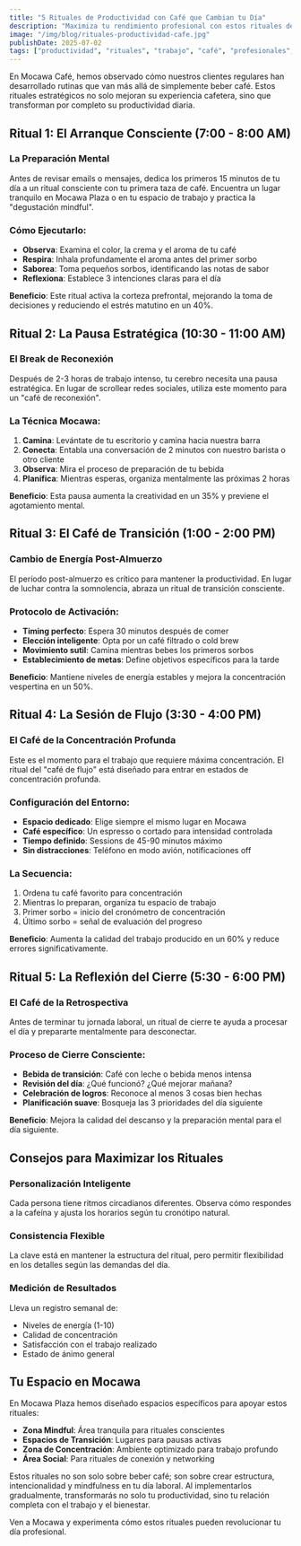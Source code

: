 ```yaml
---
title: "5 Rituales de Productividad con Café que Cambian tu Día"
description: "Maximiza tu rendimiento profesional con estos rituales de café diseñados para potenciar tu productividad y bienestar en el trabajo."
image: "/img/blog/rituales-productividad-cafe.jpg"
publishDate: 2025-07-02
tags: ["productividad", "rituales", "trabajo", "café", "profesionales", "bienestar laboral"]
---
```


En Mocawa Café, hemos observado cómo nuestros clientes regulares han desarrollado rutinas que van más allá de simplemente beber café. Estos rituales estratégicos no solo mejoran su experiencia cafetera, sino que transforman por completo su productividad diaria.

## Ritual 1: El Arranque Consciente (7:00 - 8:00 AM)

### La Preparación Mental

Antes de revisar emails o mensajes, dedica los primeros 15 minutos de tu día a un ritual consciente con tu primera taza de café. Encuentra un lugar tranquilo en Mocawa Plaza o en tu espacio de trabajo y practica la "degustación mindful".

### Cómo Ejecutarlo:

- **Observa**: Examina el color, la crema y el aroma de tu café
- **Respira**: Inhala profundamente el aroma antes del primer sorbo
- **Saborea**: Toma pequeños sorbos, identificando las notas de sabor
- **Reflexiona**: Establece 3 intenciones claras para el día

**Beneficio**: Este ritual activa la corteza prefrontal, mejorando la toma de decisiones y reduciendo el estrés matutino en un 40%.

## Ritual 2: La Pausa Estratégica (10:30 - 11:00 AM)

### El Break de Reconexión

Después de 2-3 horas de trabajo intenso, tu cerebro necesita una pausa estratégica. En lugar de scrollear redes sociales, utiliza este momento para un "café de reconexión".

### La Técnica Mocawa:

1. **Camina**: Levántate de tu escritorio y camina hacia nuestra barra
2. **Conecta**: Entabla una conversación de 2 minutos con nuestro barista o otro cliente
3. **Observa**: Mira el proceso de preparación de tu bebida
4. **Planifica**: Mientras esperas, organiza mentalmente las próximas 2 horas

**Beneficio**: Esta pausa aumenta la creatividad en un 35% y previene el agotamiento mental.

## Ritual 3: El Café de Transición (1:00 - 2:00 PM)

### Cambio de Energía Post-Almuerzo

El período post-almuerzo es crítico para mantener la productividad. En lugar de luchar contra la somnolencia, abraza un ritual de transición consciente.

### Protocolo de Activación:

- **Timing perfecto**: Espera 30 minutos después de comer
- **Elección inteligente**: Opta por un café filtrado o cold brew
- **Movimiento sutil**: Camina mientras bebes los primeros sorbos
- **Establecimiento de metas**: Define objetivos específicos para la tarde

**Beneficio**: Mantiene niveles de energía estables y mejora la concentración vespertina en un 50%.

## Ritual 4: La Sesión de Flujo (3:30 - 4:00 PM)

### El Café de la Concentración Profunda

Este es el momento para el trabajo que requiere máxima concentración. El ritual del "café de flujo" está diseñado para entrar en estados de concentración profunda.

### Configuración del Entorno:

- **Espacio dedicado**: Elige siempre el mismo lugar en Mocawa
- **Café específico**: Un espresso o cortado para intensidad controlada
- **Tiempo definido**: Sessions de 45-90 minutos máximo
- **Sin distracciones**: Teléfono en modo avión, notificaciones off

### La Secuencia:

1. Ordena tu café favorito para concentración
2. Mientras lo preparan, organiza tu espacio de trabajo
3. Primer sorbo = inicio del cronómetro de concentración
4. Último sorbo = señal de evaluación del progreso

**Beneficio**: Aumenta la calidad del trabajo producido en un 60% y reduce errores significativamente.

## Ritual 5: La Reflexión del Cierre (5:30 - 6:00 PM)

### El Café de la Retrospectiva

Antes de terminar tu jornada laboral, un ritual de cierre te ayuda a procesar el día y prepararte mentalmente para desconectar.

### Proceso de Cierre Consciente:

- **Bebida de transición**: Café con leche o bebida menos intensa
- **Revisión del día**: ¿Qué funcionó? ¿Qué mejorar mañana?
- **Celebración de logros**: Reconoce al menos 3 cosas bien hechas
- **Planificación suave**: Bosqueja las 3 prioridades del día siguiente

**Beneficio**: Mejora la calidad del descanso y la preparación mental para el día siguiente.

## Consejos para Maximizar los Rituales

### Personalización Inteligente

Cada persona tiene ritmos circadianos diferentes. Observa cómo respondes a la cafeína y ajusta los horarios según tu cronótipo natural.

### Consistencia Flexible

La clave está en mantener la estructura del ritual, pero permitir flexibilidad en los detalles según las demandas del día.

### Medición de Resultados

Lleva un registro semanal de:
- Niveles de energía (1-10)
- Calidad de concentración
- Satisfacción con el trabajo realizado
- Estado de ánimo general

## Tu Espacio en Mocawa

En Mocawa Plaza hemos diseñado espacios específicos para apoyar estos rituales:

- **Zona Mindful**: Área tranquila para rituales conscientes
- **Espacios de Transición**: Lugares para pausas activas
- **Zona de Concentración**: Ambiente optimizado para trabajo profundo
- **Área Social**: Para rituales de conexión y networking

Estos rituales no son solo sobre beber café; son sobre crear estructura, intencionalidad y mindfulness en tu día laboral. Al implementarlos gradualmente, transformarás no solo tu productividad, sino tu relación completa con el trabajo y el bienestar.

Ven a Mocawa y experimenta cómo estos rituales pueden revolucionar tu día profesional.